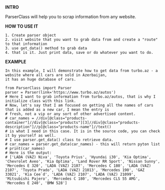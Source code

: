 **INTRO**

ParserClass will help you to scrap information from any website.

**HOW TO USE IT**

    1. Create parser object
    2. visit website that you want to grab data from and create a "route" to that information
    3. use get_data() method to grab data
    4. that is it. Just print data, save or do whatever you want to do.


**EXAMPLE**
    
    In this example, I will demonstrate how to get data from turbo.az - a website where all cars are sold in Azerbaijan, 
    it has an huge database of cars.
    
    from ParserClass import Parser
    parser = Parser(link='https://www.turbo.az/autos')
    # Here I want to grab information from turbo.az/autos, that is why I initialize class with this link.
    # Now, let's say that I am focused on getting all the names of cars that is added as a new car, I mean the entry is
    # fresh, not a vip or any sort of other advertised content.
    # car_names = //div[@class="products-container"]//div[@class="products"][3]//div[@class="products-description"]//p[@class="products-name"]//text()
    # is what I need in this case. It is in the source code, you can check it by yourself as well.
    # I use parser.get_data() class to retrieve data.
    # car_names = parser.get_data(car_names) - this will return pyton list
    # print(car_names)
    # Here is the output:
    # ['LADA (VAZ) Niva', 'Toyota Prius', 'Hyundai i30', 'Kia Optima', 'Chevrolet Aveo', 'Kia Optima', 'Land Rover RR Sport', 'Nissan Sunny', 'Mercedes E 320', 'LADA (VAZ) 2107', 'Mercedes C 180', 'LADA (VAZ) 2107', 'Toyota Prado', 'LADA (VAZ) 21013', 'Mercedes 190', 'GAZ 33021', 'Kia Cee`d', 'LADA (VAZ) 2107', 'LADA (VAZ) 21099', 'Mitsubishi Pajero', 'Mercedes C 180', 'Mercedes CLS 55 AMG', 'Mercedes E 240', 'BMW 528']